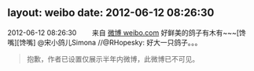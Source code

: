 layout: weibo
date: 2012-06-12 08:26:30
---
<meta name="referrer" content="no-referrer" />

2012-06-12 08:26:30  &nbsp;&nbsp;&nbsp;&nbsp;&nbsp;&nbsp; 来自 <a href="http://weibo.com/" rel="nofollow">微博 weibo.com</a>
好鲜美的鸽子有木有~~~[馋嘴][馋嘴] @宋小鸽儿Simona //@RHopesky: 好大一只鸽子。。。
>  抱歉，作者已设置仅展示半年内微博，此微博已不可见。 ​​​
